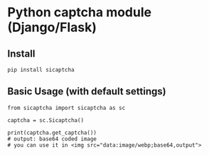 # Python captcha module (Django/Flask)

## Install
```
pip install sicaptcha
```
## Basic Usage (with default settings)
```
from sicaptcha import sicaptcha as sc

captcha = sc.Sicaptcha()

print(captcha.get_captcha())
# output: base64 coded image
# you can use it in <img src="data:image/webp;base64,output">

```

